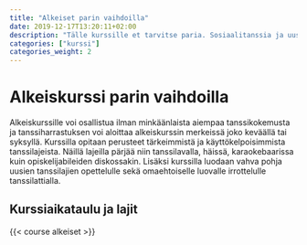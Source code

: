 ```yaml
---
title: "Alkeiset parin vaihdoilla"
date: 2019-12-17T13:20:11+02:00
description: "Tälle kurssille et tarvitse paria. Sosiaalitanssia ja uusiin ihmisiin tutustumista parhaimmillaan."
categories: ["kurssi"]
categories_weight: 2
---
```

# Alkeiskurssi parin vaihdoilla
Alkeiskurssille voi osallistua ilman minkäänlaista aiempaa tanssikokemusta ja tanssiharrastuksen voi aloittaa alkeiskurssin merkeissä joko keväällä tai syksyllä. Kurssilla opitaan perusteet tärkeimmistä ja käyttökelpoisimmista tanssilajeista. Näillä lajeilla pärjää niin tanssilavalla, häissä, karaokebaarissa kuin opiskelijabileiden diskossakin. Lisäksi kurssilla luodaan vahva pohja uusien tanssilajien opettelulle sekä omaehtoiselle luovalle irrottelulle tanssilattialla.

## Kurssiaikataulu ja lajit
{{< course alkeiset >}}

